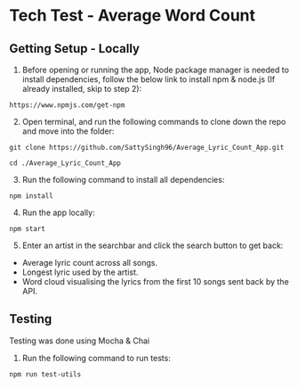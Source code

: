 # Tech Test - Average Word Count

## Getting Setup - Locally

1. Before opening or running the app, Node package manager is needed to install dependencies, follow the below link to install npm & node.js (If already installed, skip to step 2):

```
https://www.npmjs.com/get-npm
```

2. Open terminal, and run the following commands to clone down the repo and move into the folder:

```
git clone https://github.com/SattySingh96/Average_Lyric_Count_App.git

cd ./Average_Lyric_Count_App
```

3. Run the following command to install all dependencies:

```
npm install
```
4. Run the app locally:

```
npm start
```
5. Enter an artist in the searchbar and click the search button to get back:

* Average lyric count across all songs.
* Longest lyric used by the artist.
* Word cloud visualising the lyrics from the first 10 songs sent back by the API.

## Testing

Testing was done using Mocha & Chai

1. Run the following command to run tests:

```
npm run test-utils
```

